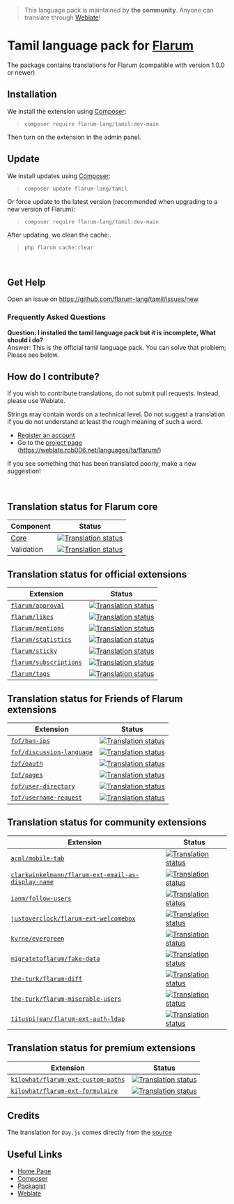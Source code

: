 > This language pack is maintained by **the community**. Anyone can translate through [Weblate](https://weblate.rob006.net/languages/ta/flarum/)!


# Tamil language pack for [Flarum](https://flarum.org/)

The package contains translations for Flarum (compatible with version 1.0.0 or newer)

## Installation

We install the extension using [Composer](https://getcomposer.org/):

> `composer require flarum-lang/tamil:dev-main`

Then turn on the extension in the admin panel.

## Update

We install updates using [Composer](https://getcomposer.org/):

> `composer update flarum-lang/tamil`

Or force update to the latest version (recommended when upgrading to a new version of Flarum):

> `composer require flarum-lang/tamil:dev-main`

After updating, we clean the cache:.

> `php flarum cache:clear`

</br >

## Get Help

Open an issue on https://github.com/flarum-lang/tamil/issues/new

### Frequently Asked Questions

**Question: I installed the tamil language pack but it is incomplete, What should i do?**<br />
Answer: This is the official tamil language pack. You can solve that problem; Please see below.

## How do I contribute?

If you wish to contribute translations, do not submit pull requests. Instead, please use Weblate.

Strings may contain words on a technical level. Do not suggest a translation if you do not understand at least the rough meaning of such a word.

- [Register an account](https://weblate.rob006.net/accounts/register/)
- Go to the [project page](https://weblate.rob006.net/languages/ta/flarum/)<br />
(https://weblate.rob006.net/languages/ta/flarum/)

If you see something that has been translated poorly, make a new suggestion!

</br >

## Translation status for Flarum core

| Component | Status |
| --- | --- |
| [Core](https://github.com/flarum/flarum-core) | [![Translation status](https://weblate.rob006.net/widgets/flarum/ta/core/svg-badge.svg)](https://weblate.rob006.net/projects/flarum/core/ta/) |
| Validation | [![Translation status](https://weblate.rob006.net/widgets/flarum/ta/validation/svg-badge.svg)](https://weblate.rob006.net/projects/flarum/validation/ta/) |


## Translation status for official extensions

<!-- flarum-extensions-list-start -->

| Extension | Status |
| --- | --- |
| [`flarum/approval`](https://github.com/flarum/approval) | [![Translation status](https://weblate.rob006.net/widgets/flarum/ta/flarum-approval/svg-badge.svg)](https://weblate.rob006.net/projects/flarum/flarum-approval/ta/) |
| [`flarum/likes`](https://github.com/flarum/likes) | [![Translation status](https://weblate.rob006.net/widgets/flarum/ta/flarum-likes/svg-badge.svg)](https://weblate.rob006.net/projects/flarum/flarum-likes/ta/) |
| [`flarum/mentions`](https://github.com/flarum/mentions) | [![Translation status](https://weblate.rob006.net/widgets/flarum/ta/flarum-mentions/svg-badge.svg)](https://weblate.rob006.net/projects/flarum/flarum-mentions/ta/) |
| [`flarum/statistics`](https://github.com/flarum/statistics) | [![Translation status](https://weblate.rob006.net/widgets/flarum/ta/flarum-statistics/svg-badge.svg)](https://weblate.rob006.net/projects/flarum/flarum-statistics/ta/) |
| [`flarum/sticky`](https://github.com/flarum/sticky) | [![Translation status](https://weblate.rob006.net/widgets/flarum/ta/flarum-sticky/svg-badge.svg)](https://weblate.rob006.net/projects/flarum/flarum-sticky/ta/) |
| [`flarum/subscriptions`](https://github.com/flarum/subscriptions) | [![Translation status](https://weblate.rob006.net/widgets/flarum/ta/flarum-subscriptions/svg-badge.svg)](https://weblate.rob006.net/projects/flarum/flarum-subscriptions/ta/) |
| [`flarum/tags`](https://github.com/flarum/tags) | [![Translation status](https://weblate.rob006.net/widgets/flarum/ta/flarum-tags/svg-badge.svg)](https://weblate.rob006.net/projects/flarum/flarum-tags/ta/) |

<!-- flarum-extensions-list-stop -->


## Translation status for Friends of Flarum extensions

<!-- fof-extensions-list-start -->

| Extension | Status |
| --- | --- |
| [`fof/ban-ips`](https://github.com/FriendsOfFlarum/ban-ips) | [![Translation status](https://weblate.rob006.net/widgets/flarum/ta/fof-ban-ips/svg-badge.svg)](https://weblate.rob006.net/projects/flarum/fof-ban-ips/ta/) |
| [`fof/discussion-language`](https://github.com/FriendsOfFlarum/discussion-language) | [![Translation status](https://weblate.rob006.net/widgets/flarum/ta/fof-discussion-language/svg-badge.svg)](https://weblate.rob006.net/projects/flarum/fof-discussion-language/ta/) |
| [`fof/oauth`](https://github.com/FriendsOfFlarum/oauth) | [![Translation status](https://weblate.rob006.net/widgets/flarum/ta/fof-oauth/svg-badge.svg)](https://weblate.rob006.net/projects/flarum/fof-oauth/ta/) |
| [`fof/pages`](https://github.com/FriendsOfFlarum/pages) | [![Translation status](https://weblate.rob006.net/widgets/flarum/ta/fof-pages/svg-badge.svg)](https://weblate.rob006.net/projects/flarum/fof-pages/ta/) |
| [`fof/user-directory`](https://github.com/FriendsOfFlarum/user-directory) | [![Translation status](https://weblate.rob006.net/widgets/flarum/ta/fof-user-directory/svg-badge.svg)](https://weblate.rob006.net/projects/flarum/fof-user-directory/ta/) |
| [`fof/username-request`](https://github.com/FriendsOfFlarum/username-request) | [![Translation status](https://weblate.rob006.net/widgets/flarum/ta/fof-username-request/svg-badge.svg)](https://weblate.rob006.net/projects/flarum/fof-username-request/ta/) |

<!-- fof-extensions-list-stop -->


## Translation status for community extensions

<!-- various-extensions-list-start -->

| Extension | Status |
| --- | --- |
| [`acpl/mobile-tab`](https://github.com/android-com-pl/mobile-tab) | [![Translation status](https://weblate.rob006.net/widgets/flarum/ta/acpl-mobile-tab/svg-badge.svg)](https://weblate.rob006.net/projects/flarum/acpl-mobile-tab/ta/) |
| [`clarkwinkelmann/flarum-ext-email-as-display-name`](https://github.com/clarkwinkelmann/flarum-ext-email-as-display-name) | [![Translation status](https://weblate.rob006.net/widgets/flarum/ta/clarkwinkelmann-email-as-display-name/svg-badge.svg)](https://weblate.rob006.net/projects/flarum/clarkwinkelmann-email-as-display-name/ta/) |
| [`ianm/follow-users`](https://github.com/imorland/follow-users) | [![Translation status](https://weblate.rob006.net/widgets/flarum/ta/ianm-follow-users/svg-badge.svg)](https://weblate.rob006.net/projects/flarum/ianm-follow-users/ta/) |
| [`justoverclock/flarum-ext-welcomebox`](https://github.com/justoverclockl/flarum-ext-welcomebox) | [![Translation status](https://weblate.rob006.net/widgets/flarum/ta/justoverclock-welcomebox/svg-badge.svg)](https://weblate.rob006.net/projects/flarum/justoverclock-welcomebox/ta/) |
| [`kyrne/evergreen`](https://github.com/KyrneDev/Evergreen) | [![Translation status](https://weblate.rob006.net/widgets/flarum/ta/kyrne-evergreen/svg-badge.svg)](https://weblate.rob006.net/projects/flarum/kyrne-evergreen/ta/) |
| [`migratetoflarum/fake-data`](https://github.com/migratetoflarum/fake-data) | [![Translation status](https://weblate.rob006.net/widgets/flarum/ta/migratetoflarum-fake-data/svg-badge.svg)](https://weblate.rob006.net/projects/flarum/migratetoflarum-fake-data/ta/) |
| [`the-turk/flarum-diff`](https://github.com/the-turk/flarum-diff) | [![Translation status](https://weblate.rob006.net/widgets/flarum/ta/the-turk-diff/svg-badge.svg)](https://weblate.rob006.net/projects/flarum/the-turk-diff/ta/) |
| [`the-turk/flarum-miserable-users`](https://github.com/the-turk/flarum-miserable-users) | [![Translation status](https://weblate.rob006.net/widgets/flarum/ta/the-turk-miserable-users/svg-badge.svg)](https://weblate.rob006.net/projects/flarum/the-turk-miserable-users/ta/) |
| [`tituspijean/flarum-ext-auth-ldap`](https://github.com/tituspijean/flarum-ext-auth-ldap) | [![Translation status](https://weblate.rob006.net/widgets/flarum/ta/tituspijean-auth-ldap/svg-badge.svg)](https://weblate.rob006.net/projects/flarum/tituspijean-auth-ldap/ta/) |

<!-- various-extensions-list-stop -->


## Translation status for premium extensions

<!-- premium-extensions-list-start -->

| Extension | Status |
| --- | --- |
| [`kilowhat/flarum-ext-custom-paths`](https://extiverse.com/extension/kilowhat/flarum-ext-custom-paths) | [![Translation status](https://weblate.rob006.net/widgets/flarum/ta/kilowhat-custom-paths/svg-badge.svg)](https://weblate.rob006.net/projects/flarum/kilowhat-custom-paths/ta/) |
| [`kilowhat/flarum-ext-formulaire`](https://extiverse.com/extension/kilowhat/flarum-ext-formulaire) | [![Translation status](https://weblate.rob006.net/widgets/flarum/ta/kilowhat-formulaire/svg-badge.svg)](https://weblate.rob006.net/projects/flarum/kilowhat-formulaire/ta/) |

<!-- premium-extensions-list-stop -->


## Credits

The translation for `Day.js` comes directly from the [source](https://github.com/iamkun/dayjs/blob/v1.10.5/src/locale/ta.js)<br />

## Useful Links

* [Home Page](https://flarum.org)
* [Composer](https://getcomposer.org)
* [Packagist](https://packagist.org)
* [Weblate](https://weblate.org)


